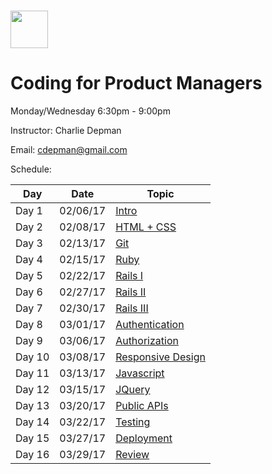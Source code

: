 # <img src="https://cloud.githubusercontent.com/assets/8397980/19818474/bd21af4c-9d04-11e6-8df6-1ed154718dce.png" height="60">

# Coding for Product Managers
Monday/Wednesday 6:30pm - 9:00pm

Instructor: Charlie Depman

Email: cdepman@gmail.com

Schedule:

| Day | Date | Topic |
|-----|-------|------|
| Day 1 | 02/06/17 | <a href="https://github.com/product-school/coding-for-product-managers/intro">Intro</a> |
| Day 2 | 02/08/17 | <a href="https://github.com/product-school/coding-for-product-managers/html-css">HTML + CSS</a> |
| Day 3 | 02/13/17 | <a href="https://github.com/product-school/coding-for-product-managers/git">Git</a>|
| Day 4 | 02/15/17 | <a href="https://github.com/product-school/coding-for-product-managers/ruby">Ruby</a>|
| Day 5 | 02/22/17 | <a href="https://github.com/product-school/coding-for-product-managers/rails-1">Rails I</a>|
| Day 6 | 02/27/17 | <a href="https://github.com/product-school/coding-for-product-managers/rails-2">Rails II</a>|
| Day 7 | 02/30/17 | <a href="https://github.com/product-school/coding-for-product-managers/rails-3">Rails III</a>|
| Day 8 | 03/01/17 | <a href="https://github.com/product-school/coding-for-product-managers/authentication">Authentication</a>|
| Day 9 | 03/06/17 | <a href="https://github.com/product-school/coding-for-product-managers/authorization">Authorization<a>|
| Day 10 | 03/08/17 | <a href="https://github.com/product-school/coding-for-product-managers/responsive-design">Responsive Design</a>|
| Day 11 | 03/13/17 | <a href="https://github.com/product-school/coding-for-product-managers/javascript">Javascript</a>|
| Day 12 | 03/15/17 | <a href="https://github.com/product-school/coding-for-product-managers/jquery">JQuery</a>|
| Day 13 | 03/20/17 | <a href="https://github.com/product-school/coding-for-product-managers/public-apis">Public APIs</a>|
| Day 14 | 03/22/17 | <a href="https://github.com/product-school/coding-for-product-managers/testing">Testing</a>|
| Day 15 | 03/27/17 | <a href="https://github.com/product-school/coding-for-product-managers/deployment">Deployment</a>|
| Day 16 | 03/29/17 | <a href="https://github.com/product-school/coding-for-product-managers/review">Review</a>|
